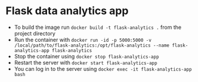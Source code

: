 # Flask data analytics app

- To build the image run `docker build -t flask-analytics .` from the project directory
- Run the container with `docker run -id -p 5000:5000 -v /local/path/to/flask-analytics:/opt/flask-analytics --name flask-analytics-app flask-analytics`
- Stop the container using `docker stop flask-analytics-app`
- Restart the server with `docker start flask-analytics-app`
- You can log in to the server using `docker exec -it flask-analytics-app bash`